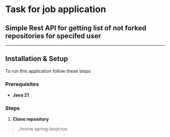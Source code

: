 # Task for job application

## Simple Rest API for getting list of not forked repositories for specifed user

---

## Installation & Setup
To run this application follow these steps
### Prerequisites
* **Java 21**

### Steps
1. **Clone repository**
> ./mvnw spring-boot:run
